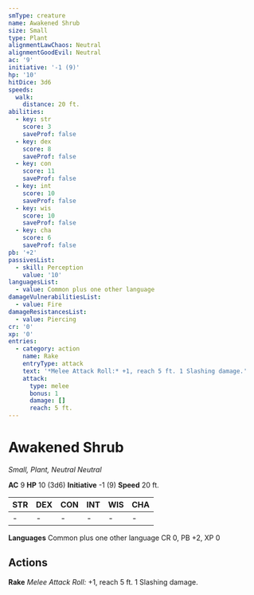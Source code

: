 ```yaml
---
smType: creature
name: Awakened Shrub
size: Small
type: Plant
alignmentLawChaos: Neutral
alignmentGoodEvil: Neutral
ac: '9'
initiative: '-1 (9)'
hp: '10'
hitDice: 3d6
speeds:
  walk:
    distance: 20 ft.
abilities:
  - key: str
    score: 3
    saveProf: false
  - key: dex
    score: 8
    saveProf: false
  - key: con
    score: 11
    saveProf: false
  - key: int
    score: 10
    saveProf: false
  - key: wis
    score: 10
    saveProf: false
  - key: cha
    score: 6
    saveProf: false
pb: '+2'
passivesList:
  - skill: Perception
    value: '10'
languagesList:
  - value: Common plus one other language
damageVulnerabilitiesList:
  - value: Fire
damageResistancesList:
  - value: Piercing
cr: '0'
xp: '0'
entries:
  - category: action
    name: Rake
    entryType: attack
    text: '*Melee Attack Roll:* +1, reach 5 ft. 1 Slashing damage.'
    attack:
      type: melee
      bonus: 1
      damage: []
      reach: 5 ft.
---
```


# Awakened Shrub
*Small, Plant, Neutral Neutral*

**AC** 9
**HP** 10 (3d6)
**Initiative** -1 (9)
**Speed** 20 ft.

| STR | DEX | CON | INT | WIS | CHA |
| --- | --- | --- | --- | --- | --- |
| - | - | - | - | - | - |

**Languages** Common plus one other language
CR 0, PB +2, XP 0

## Actions

**Rake**
*Melee Attack Roll:* +1, reach 5 ft. 1 Slashing damage.
